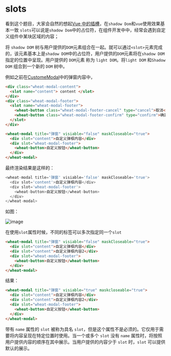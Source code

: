 # slots

看到这个题目，大家会自然的想起[Vue 中的插槽](https://cn.vuejs.org/v2/api/#v-slot)，在`shadow Dom`和`vue`使用效果基本一致
`slots`可以说是`shadow Dom`中的占位符，在组件开发中中，经常会遇到自定义组件中某块区域的内容；

将 `shadow DOM` 树与用户提供的`DOM`元素组合在一起。就可以通过`<slot>`元素完成的，该元素基本上是`shadow DOM`中的占位符，用户提供的`DOM`元素将在`shadow DOM`指定的位置中呈现。用户提供的 `DOM`元素 称为 `light DOM`。将`light DOM` 和`Shadow DOM` 组合到一个新的 `DOM` 树中。

例如之前在[CustomeModal](webcomponent/web-components-my-modal.md)中的弹窗内容中，

```html
<div class="wheat-modal-content">
  <slot name="content"> content </slot>
</div>
<div class="wheat-modal-footer">
  <slot name="wheat-modal-footer">
    <wheat-button class="wheat-modal-footer-cancel" type="cancel">取消</wheat-button>
    <wheat-button class="wheat-modal-footer-confirm" type="confirm">确定</wheat-button>
  </slot>
</div>

<wheat-modal title="弹窗" visiable="false" maskCloseable="true">
  <div slot="content">自定义弹框内容</div>
  <div slot="wheat-modal-footer">
    <wheat-button>自定义按钮</wheat-button>
  </div>
</wheat-modal>
```

最终渲染结果是这样的：

```js
<wheat-modal title='弹窗' visiable='false' maskCloseable='true'>
  <div slot='content'>自定义弹框内容</div>
  <div slot='wheat-modal-footer'>
    <wheat-button>自定义按钮</wheat-button>
  </div>
</wheat-modal>
```

如图：

![image](https://user-images.githubusercontent.com/24740506/100024896-a52eb700-2e22-11eb-93aa-98446bcee243.png)

在使用`slot`属性时候，不同的标签可以多次指定同一个`slot`

```html
<wheat-modal title="弹窗" visiable="false" maskCloseable="true">
  <div slot="content">自定义弹框内容</div>
  <div slot="content">自定义弹框内容2</div>
  <div slot="wheat-modal-footer">
    <wheat-button>自定义按钮</wheat-button>
  </div>
</wheat-modal>
```

结果：

```html
<wheat-modal title="弹窗" visiable="true" maskcloseable="true">
  <div slot="content">自定义弹框内容</div>
  <div slot="content">自定义弹框内容2</div>
  <div slot="wheat-modal-footer">
    <wheat-button>自定义按钮</wheat-button>
  </div>
</wheat-modal>
```

带有 `name` 属性的 `slot` 被称为具名 `slot`，但是这个属性不是必须的。它仅用于需要将内容呈现在特定位置时使用。当一个或多个 `slot` 没有 `name` 属性时，将按照用户提供内容的顺序在其中展示。当用户提供的内容少于 `slot` 时，`slot` 可以提供默认的展示。
